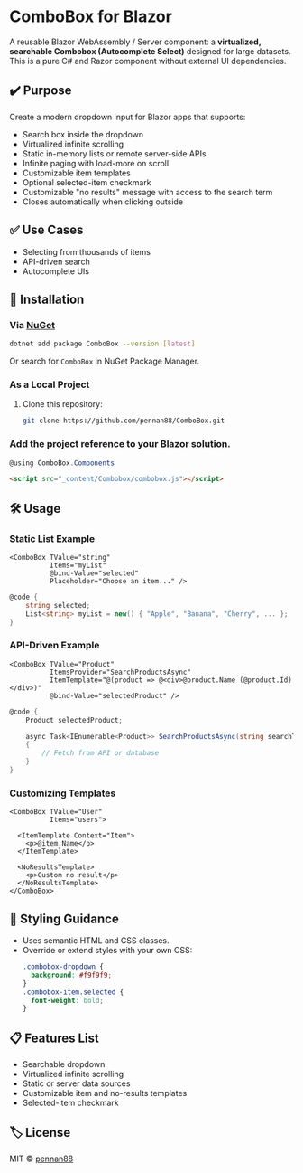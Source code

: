 # ComboBox for Blazor

A reusable Blazor WebAssembly / Server component: a **virtualized, searchable Combobox (Autocomplete Select)** designed for large datasets. This is a pure C# and Razor component without external UI dependencies.

## ✔️ Purpose

Create a modern dropdown input for Blazor apps that supports:

- Search box inside the dropdown
- Virtualized infinite scrolling
- Static in-memory lists or remote server-side APIs
- Infinite paging with load-more on scroll
- Customizable item templates
- Optional selected-item checkmark
- Customizable "no results" message with access to the search term
- Closes automatically when clicking outside

## ✅ Use Cases

- Selecting from thousands of items
- API-driven search
- Autocomplete UIs

## 🚀 Installation

### Via [NuGet](https://www.nuget.org/packages/ComboBox/)

```sh
dotnet add package ComboBox --version [latest]
```

Or search for `ComboBox` in NuGet Package Manager.

### As a Local Project

1. Clone this repository:
   ```sh
   git clone https://github.com/pennan88/ComboBox.git
   ```

### Add the project reference to your Blazor solution.

```csharp
@using ComboBox.Components
```

```html
<script src="_content/Combobox/combobox.js"></script>
```

## 🛠️ Usage

### Static List Example

```razor
<ComboBox TValue="string"
          Items="myList"
          @bind-Value="selected"
          Placeholder="Choose an item..." />
```

```csharp
@code {
    string selected;
    List<string> myList = new() { "Apple", "Banana", "Cherry", ... };
}
```

### API-Driven Example

```razor
<ComboBox TValue="Product"
          ItemsProvider="SearchProductsAsync"
          ItemTemplate="@(product => @<div>@product.Name (@product.Id)</div>)"
          @bind-Value="selectedProduct" />
```

```csharp
@code {
    Product selectedProduct;

    async Task<IEnumerable<Product>> SearchProductsAsync(string searchTerm, int skip, int take)
    {
        // Fetch from API or database
    }
}
```

### Customizing Templates

```razor
<ComboBox TValue="User"
          Items="users">

  <ItemTemplate Context="Item">
    <p>@item.Name</p>
  </ItemTemplate>

  <NoResultsTemplate>
    <p>Custom no result</p>
  </NoResultsTemplate>
</ComboBox>
```

## 🎨 Styling Guidance

- Uses semantic HTML and CSS classes.
- Override or extend styles with your own CSS:
  ```css
  .combobox-dropdown {
    background: #f9f9f9;
  }
  .combobox-item.selected {
    font-weight: bold;
  }
  ```

## 📋 Features List

- Searchable dropdown
- Virtualized infinite scrolling
- Static or server data sources
- Customizable item and no-results templates
- Selected-item checkmark

## 🏷️ License

MIT © [pennan88](https://github.com/pennan88)

